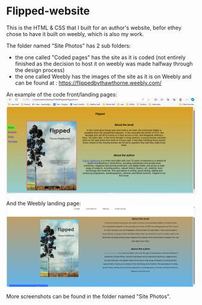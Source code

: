 # Flipped-website

This is the HTML & CSS that I built for an author's website, befor ethey chose to have it built on weebly, which is also my work.

The folder named "Site Photos" has 2 sub folders: 
- the one called "Coded pages" has the site as it is coded (not entirely finished as the decision to host it on weebly was made halfway through the design process)
- the one called Weebly has the images of the site as it is on Weebly and can be found at : https://flippedbythawthorne.weebly.com/

An example of the code front/landing pages:
![Screenshot1](https://github.com/DanJHBrist/Flipped-website/blob/main/Site%20Photos/Coded%20pages/Landing%20page.png)

And the Weebly landing page:
![Screenshot2](https://github.com/DanJHBrist/Flipped-website/blob/main/Site%20Photos/Weebly%20site/Landing%20page.png)

More screenshots can be found in the folder named "Site Photos".
